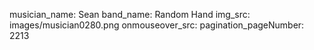 musician_name: Sean
band_name: Random Hand
img_src: images/musician0280.png
onmouseover_src: 
pagination_pageNumber: 2213